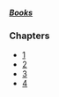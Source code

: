 ##### *[Books](--%20Bible%20--.md)*

### Chapters
- [1](Ruth%201.md)
- [2](Ruth%202.md)
- [3](Ruth%203.md)
- [4](Ruth%204.md)

